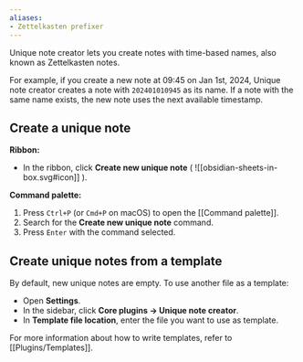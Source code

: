 ```yaml
---
aliases:
- Zettelkasten prefixer
---
```


Unique note creator lets you create notes with time-based names, also known as Zettelkasten notes.

For example, if you create a new note at 09:45 on Jan 1st, 2024, Unique note creator creates a note with `202401010945` as its name. If a note with the same name exists, the new note uses the next available timestamp.

## Create a unique note

**Ribbon:**

- In the ribbon, click **Create new unique note** ( ![[obsidian-sheets-in-box.svg#icon]] ).

**Command palette:**

1. Press `Ctrl+P` (or `Cmd+P` on macOS) to open the [[Command palette]].
2. Search for the **Create new unique note** command.
3. Press `Enter` with the command selected.

## Create unique notes from a template

By default, new unique notes are empty. To use another file as a template:

- Open **Settings**.
- In the sidebar, click **Core plugins → Unique note creator**.
- In **Template file location**, enter the file you want to use as template.

For more information about how to write templates, refer to [[Plugins/Templates]].
